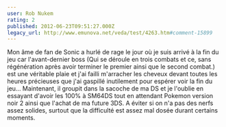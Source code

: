 ```yaml
---
user: Rob Nukem
rating: 2
published: 2012-06-23T09:51:27.000Z
legacy_url: http://www.emunova.net/veda/test/4263.htm#comment-15899
---
```

Mon âme de fan de Sonic a hurlé de rage le jour où je suis arrivé à la fin du jeu car l'avant-dernier boss (Qui se déroule en trois combats et ce, sans régénération après avoir terminer le premier ainsi que le second combat.) est une véritable plaie et j'ai failli m'arracher les cheveux devant toutes les heures précieuses que j'ai gaspillé inutilement pour espérer voir la fin du jeu... Maintenant, il groupit dans la sacoche de ma DS et je l'oublie en essayant d'avoir les 100% à SM64DS tout en attendant Pokemon version noir 2 ainsi que l'achat de ma future 3DS. A éviter si on n'a pas des nerfs assez solides, surtout que la difficulté est assez mal dosée durant certains moments.